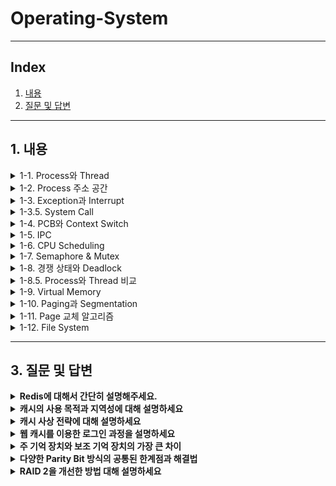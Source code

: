 # Operating-System

---

## Index
1. [내용](#1-내용)
2. [질문 및 답변](#2-질문-및-답변)

---

## 1. 내용

<details>
<summary>1-1. Process와 Thread</summary>
<a href="https://velog.io/@jooon/%EC%9E%90%EB%A3%8C-%EA%B5%AC%EC%A1%B0-Array-Linked-List" target="_blank">
Process와 Thread 정리글
</a>
</details>


<details>
<summary>1-2. Process 주소 공간</summary>
<a href="https://velog.io/@jooon/%EC%9E%90%EB%A3%8C-%EA%B5%AC%EC%A1%B0-Array-Linked-List" target="_blank">
Process 주소 공간 정리글
</a>
</details>

<details>
<summary>1-3. Exception과 Interrupt</summary>
<a href="https://velog.io/@geooeg/%EC%9A%B4%EC%98%81-%EC%B2%B4%EC%A0%9C-Exception%EA%B3%BC-Interrupt" target="_blank">
Exception과 Interrupt 정리글
</a>
</details>


<details>
<summary>1-3.5. System Call</summary>
<a href="https://velog.io/@geooeg/%EC%9A%B4%EC%98%81-%EC%B2%B4%EC%A0%9C-System-Call" target="_blank">
System Call 정리글
</a>
</details>


<details>
<summary>1-4. PCB와 Context Switch</summary>
<a href="https://velog.io/@jooon/%EC%9E%90%EB%A3%8C-%EA%B5%AC%EC%A1%B0-Array-Linked-List" target="_blank">
PCB와 Context Switch 정리글
</a>
</details>


<details>
<summary>1-5. IPC</summary>
<a href="https://velog.io/@geooeg/%EC%BB%B4%ED%93%A8%ED%84%B0-%EC%95%84%ED%82%A4%ED%85%8D%EC%B2%98-Parity-bit" target="_blank">
IPC 정리글
</a>
</details>


<details>
<summary>1-6. CPU Scheduling</summary>
<a href="https://velog.io/@geooeg/%EC%BB%B4%ED%93%A8%ED%84%B0-%EC%95%84%ED%82%A4%ED%85%8D%EC%B2%98-RAID" target="_blank">
CPU Scheduling 정리글
</a>
</details>


<details>
<summary>1-7. Semaphore & Mutex</summary>
<a href="https://velog.io/@geooeg/%EC%BB%B4%ED%93%A8%ED%84%B0-%EC%95%84%ED%82%A4%ED%85%8D%EC%B2%98-RAID" target="_blank">
Semaphore & Mutex 정리글
</a>
</details>


<details>
<summary>1-8. 경쟁 상태와 Deadlock</summary>
<a href="https://velog.io/@geooeg/%EC%BB%B4%ED%93%A8%ED%84%B0-%EC%95%84%ED%82%A4%ED%85%8D%EC%B2%98-RAID" target="_blank">
경쟁 상태와 Deadlock 정리글
</a>
</details>


<details>
<summary>1-8.5. Process와 Thread 비교</summary>
<a href="https://velog.io/@geooeg/%EC%BB%B4%ED%93%A8%ED%84%B0-%EC%95%84%ED%82%A4%ED%85%8D%EC%B2%98-RAID" target="_blank">
Process와 Thread 비교 정리글
</a>
</details>


<details>
<summary>1-9. Virtual Memory</summary>
<a href="https://velog.io/@geooeg/%EC%BB%B4%ED%93%A8%ED%84%B0-%EC%95%84%ED%82%A4%ED%85%8D%EC%B2%98-RAID" target="_blank">
Virtual Memory 정리글
</a>
</details>


<details>
<summary>1-10. Paging과 Segmentation</summary>
<a href="https://velog.io/@geooeg/%EC%BB%B4%ED%93%A8%ED%84%B0-%EC%95%84%ED%82%A4%ED%85%8D%EC%B2%98-RAID" target="_blank">
Paging과 Segmentation 정리글
</a>
</details>


<details>
<summary>1-11. Page 교체 알고리즘</summary>
<a href="https://velog.io/@geooeg/%EC%BB%B4%ED%93%A8%ED%84%B0-%EC%95%84%ED%82%A4%ED%85%8D%EC%B2%98-RAID" target="_blank">
Page 교체 알고리즘 정리글
</a>
</details>


<details>
<summary>1-12. File System</summary>
<a href="https://velog.io/@geooeg/%EC%BB%B4%ED%93%A8%ED%84%B0-%EC%95%84%ED%82%A4%ED%85%8D%EC%B2%98-RAID" target="_blank">
File System 정리글
</a>
</details>


---

## 3. 질문 및 답변
<details>
<summary><b>Redis에 대해서 간단히 설명해주세요.</b></summary>

</details>

<details>
<summary><b>캐시의 사용 목적과 지역성에 대해 설명하세요 </b></summary>

</details>

<details>
<summary><b>캐시 사상 전략에 대해 설명하세요</b></summary>

</details>

<details>
<summary><b>웹 캐시를 이용한 로그인 과정을 설명하세요</b></summary>

</details>

<details>
<summary><b>주 기억 장치와 보조 기억 장치의 가장 큰 차이</b></summary>

</details>

<details>
<summary><b>다양한 Parity Bit 방식의 공통된 한계점과 해결법</b></summary>

</details>

<details>
<summary><b>RAID 2을 개선한 방법 대해 설명하세요</b></summary>

</details>